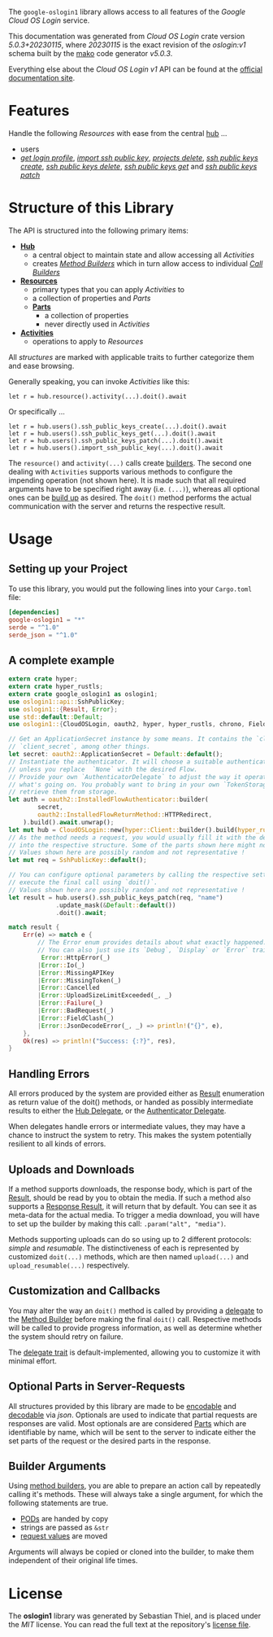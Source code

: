 <!---
DO NOT EDIT !
This file was generated automatically from 'src/generator/templates/api/README.md.mako'
DO NOT EDIT !
-->
The `google-oslogin1` library allows access to all features of the *Google Cloud OS Login* service.

This documentation was generated from *Cloud OS Login* crate version *5.0.3+20230115*, where *20230115* is the exact revision of the *oslogin:v1* schema built by the [mako](http://www.makotemplates.org/) code generator *v5.0.3*.

Everything else about the *Cloud OS Login* *v1* API can be found at the
[official documentation site](https://cloud.google.com/compute/docs/oslogin/).
# Features

Handle the following *Resources* with ease from the central [hub](https://docs.rs/google-oslogin1/5.0.3+20230115/google_oslogin1/CloudOSLogin) ...

* users
 * [*get login profile*](https://docs.rs/google-oslogin1/5.0.3+20230115/google_oslogin1/api::UserGetLoginProfileCall), [*import ssh public key*](https://docs.rs/google-oslogin1/5.0.3+20230115/google_oslogin1/api::UserImportSshPublicKeyCall), [*projects delete*](https://docs.rs/google-oslogin1/5.0.3+20230115/google_oslogin1/api::UserProjectDeleteCall), [*ssh public keys create*](https://docs.rs/google-oslogin1/5.0.3+20230115/google_oslogin1/api::UserSshPublicKeyCreateCall), [*ssh public keys delete*](https://docs.rs/google-oslogin1/5.0.3+20230115/google_oslogin1/api::UserSshPublicKeyDeleteCall), [*ssh public keys get*](https://docs.rs/google-oslogin1/5.0.3+20230115/google_oslogin1/api::UserSshPublicKeyGetCall) and [*ssh public keys patch*](https://docs.rs/google-oslogin1/5.0.3+20230115/google_oslogin1/api::UserSshPublicKeyPatchCall)




# Structure of this Library

The API is structured into the following primary items:

* **[Hub](https://docs.rs/google-oslogin1/5.0.3+20230115/google_oslogin1/CloudOSLogin)**
    * a central object to maintain state and allow accessing all *Activities*
    * creates [*Method Builders*](https://docs.rs/google-oslogin1/5.0.3+20230115/google_oslogin1/client::MethodsBuilder) which in turn
      allow access to individual [*Call Builders*](https://docs.rs/google-oslogin1/5.0.3+20230115/google_oslogin1/client::CallBuilder)
* **[Resources](https://docs.rs/google-oslogin1/5.0.3+20230115/google_oslogin1/client::Resource)**
    * primary types that you can apply *Activities* to
    * a collection of properties and *Parts*
    * **[Parts](https://docs.rs/google-oslogin1/5.0.3+20230115/google_oslogin1/client::Part)**
        * a collection of properties
        * never directly used in *Activities*
* **[Activities](https://docs.rs/google-oslogin1/5.0.3+20230115/google_oslogin1/client::CallBuilder)**
    * operations to apply to *Resources*

All *structures* are marked with applicable traits to further categorize them and ease browsing.

Generally speaking, you can invoke *Activities* like this:

```Rust,ignore
let r = hub.resource().activity(...).doit().await
```

Or specifically ...

```ignore
let r = hub.users().ssh_public_keys_create(...).doit().await
let r = hub.users().ssh_public_keys_get(...).doit().await
let r = hub.users().ssh_public_keys_patch(...).doit().await
let r = hub.users().import_ssh_public_key(...).doit().await
```

The `resource()` and `activity(...)` calls create [builders][builder-pattern]. The second one dealing with `Activities`
supports various methods to configure the impending operation (not shown here). It is made such that all required arguments have to be
specified right away (i.e. `(...)`), whereas all optional ones can be [build up][builder-pattern] as desired.
The `doit()` method performs the actual communication with the server and returns the respective result.

# Usage

## Setting up your Project

To use this library, you would put the following lines into your `Cargo.toml` file:

```toml
[dependencies]
google-oslogin1 = "*"
serde = "^1.0"
serde_json = "^1.0"
```

## A complete example

```Rust
extern crate hyper;
extern crate hyper_rustls;
extern crate google_oslogin1 as oslogin1;
use oslogin1::api::SshPublicKey;
use oslogin1::{Result, Error};
use std::default::Default;
use oslogin1::{CloudOSLogin, oauth2, hyper, hyper_rustls, chrono, FieldMask};

// Get an ApplicationSecret instance by some means. It contains the `client_id` and
// `client_secret`, among other things.
let secret: oauth2::ApplicationSecret = Default::default();
// Instantiate the authenticator. It will choose a suitable authentication flow for you,
// unless you replace  `None` with the desired Flow.
// Provide your own `AuthenticatorDelegate` to adjust the way it operates and get feedback about
// what's going on. You probably want to bring in your own `TokenStorage` to persist tokens and
// retrieve them from storage.
let auth = oauth2::InstalledFlowAuthenticator::builder(
        secret,
        oauth2::InstalledFlowReturnMethod::HTTPRedirect,
    ).build().await.unwrap();
let mut hub = CloudOSLogin::new(hyper::Client::builder().build(hyper_rustls::HttpsConnectorBuilder::new().with_native_roots().https_or_http().enable_http1().build()), auth);
// As the method needs a request, you would usually fill it with the desired information
// into the respective structure. Some of the parts shown here might not be applicable !
// Values shown here are possibly random and not representative !
let mut req = SshPublicKey::default();

// You can configure optional parameters by calling the respective setters at will, and
// execute the final call using `doit()`.
// Values shown here are possibly random and not representative !
let result = hub.users().ssh_public_keys_patch(req, "name")
             .update_mask(&Default::default())
             .doit().await;

match result {
    Err(e) => match e {
        // The Error enum provides details about what exactly happened.
        // You can also just use its `Debug`, `Display` or `Error` traits
         Error::HttpError(_)
        |Error::Io(_)
        |Error::MissingAPIKey
        |Error::MissingToken(_)
        |Error::Cancelled
        |Error::UploadSizeLimitExceeded(_, _)
        |Error::Failure(_)
        |Error::BadRequest(_)
        |Error::FieldClash(_)
        |Error::JsonDecodeError(_, _) => println!("{}", e),
    },
    Ok(res) => println!("Success: {:?}", res),
}

```
## Handling Errors

All errors produced by the system are provided either as [Result](https://docs.rs/google-oslogin1/5.0.3+20230115/google_oslogin1/client::Result) enumeration as return value of
the doit() methods, or handed as possibly intermediate results to either the
[Hub Delegate](https://docs.rs/google-oslogin1/5.0.3+20230115/google_oslogin1/client::Delegate), or the [Authenticator Delegate](https://docs.rs/yup-oauth2/*/yup_oauth2/trait.AuthenticatorDelegate.html).

When delegates handle errors or intermediate values, they may have a chance to instruct the system to retry. This
makes the system potentially resilient to all kinds of errors.

## Uploads and Downloads
If a method supports downloads, the response body, which is part of the [Result](https://docs.rs/google-oslogin1/5.0.3+20230115/google_oslogin1/client::Result), should be
read by you to obtain the media.
If such a method also supports a [Response Result](https://docs.rs/google-oslogin1/5.0.3+20230115/google_oslogin1/client::ResponseResult), it will return that by default.
You can see it as meta-data for the actual media. To trigger a media download, you will have to set up the builder by making
this call: `.param("alt", "media")`.

Methods supporting uploads can do so using up to 2 different protocols:
*simple* and *resumable*. The distinctiveness of each is represented by customized
`doit(...)` methods, which are then named `upload(...)` and `upload_resumable(...)` respectively.

## Customization and Callbacks

You may alter the way an `doit()` method is called by providing a [delegate](https://docs.rs/google-oslogin1/5.0.3+20230115/google_oslogin1/client::Delegate) to the
[Method Builder](https://docs.rs/google-oslogin1/5.0.3+20230115/google_oslogin1/client::CallBuilder) before making the final `doit()` call.
Respective methods will be called to provide progress information, as well as determine whether the system should
retry on failure.

The [delegate trait](https://docs.rs/google-oslogin1/5.0.3+20230115/google_oslogin1/client::Delegate) is default-implemented, allowing you to customize it with minimal effort.

## Optional Parts in Server-Requests

All structures provided by this library are made to be [encodable](https://docs.rs/google-oslogin1/5.0.3+20230115/google_oslogin1/client::RequestValue) and
[decodable](https://docs.rs/google-oslogin1/5.0.3+20230115/google_oslogin1/client::ResponseResult) via *json*. Optionals are used to indicate that partial requests are responses
are valid.
Most optionals are are considered [Parts](https://docs.rs/google-oslogin1/5.0.3+20230115/google_oslogin1/client::Part) which are identifiable by name, which will be sent to
the server to indicate either the set parts of the request or the desired parts in the response.

## Builder Arguments

Using [method builders](https://docs.rs/google-oslogin1/5.0.3+20230115/google_oslogin1/client::CallBuilder), you are able to prepare an action call by repeatedly calling it's methods.
These will always take a single argument, for which the following statements are true.

* [PODs][wiki-pod] are handed by copy
* strings are passed as `&str`
* [request values](https://docs.rs/google-oslogin1/5.0.3+20230115/google_oslogin1/client::RequestValue) are moved

Arguments will always be copied or cloned into the builder, to make them independent of their original life times.

[wiki-pod]: http://en.wikipedia.org/wiki/Plain_old_data_structure
[builder-pattern]: http://en.wikipedia.org/wiki/Builder_pattern
[google-go-api]: https://github.com/google/google-api-go-client

# License
The **oslogin1** library was generated by Sebastian Thiel, and is placed
under the *MIT* license.
You can read the full text at the repository's [license file][repo-license].

[repo-license]: https://github.com/Byron/google-apis-rsblob/main/LICENSE.md

